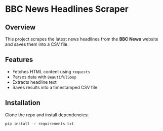 # BBC News Headlines Scraper

## Overview
This project scrapes the latest news headlines from the **BBC News** website and saves them into a CSV file.

## Features
- Fetches HTML content using `requests`
- Parses data with `BeautifulSoup`
- Extracts headline text
- Saves results into a timestamped CSV file

## Installation
Clone the repo and install dependencies:
```bash
pip install -r requirements.txt
